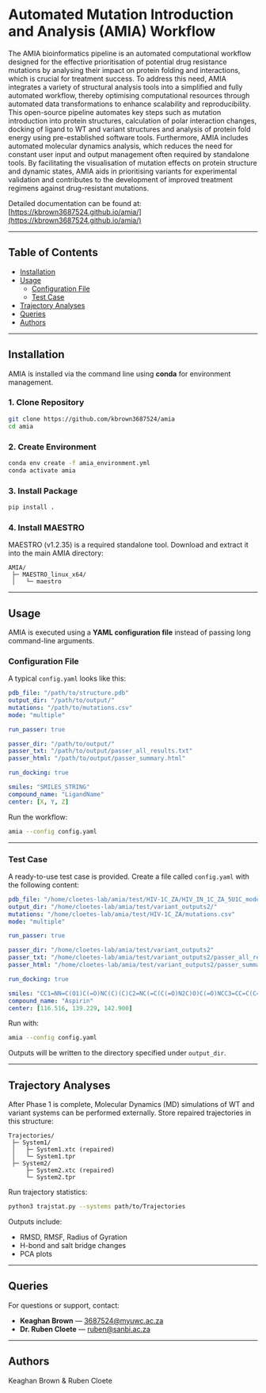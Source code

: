 # Automated Mutation Introduction and Analysis (AMIA) Workflow

The AMIA bioinformatics pipeline is an automated computational workflow designed for the effective prioritisation of potential drug resistance mutations by analysing their impact on protein folding and interactions, which is crucial for treatment success. To address this need, AMIA integrates a variety of structural analysis tools into a simplified and fully automated workflow, thereby optimising computational resources through automated data transformations to enhance scalability and reproducibility. This open-source pipeline automates key steps such as mutation introduction into protein structures, calculation of polar interaction changes, docking of ligand to WT and variant structures and analysis of protein fold energy using pre-established software tools. Furthermore, AMIA includes automated molecular dynamics analysis, which reduces the need for constant user input and output management often required by standalone tools. By facilitating the visualisation of mutation effects on protein structure and dynamic states, AMIA aids in prioritising variants for experimental validation and contributes to the development of improved treatment regimens against drug-resistant mutations.  

Detailed documentation can be found at: [https://kbrown3687524.github.io/amia/](https://kbrown3687524.github.io/amia/)

---

## Table of Contents
- [Installation](#installation)  
- [Usage](#usage)  
  - [Configuration File](#configuration-file)  
  - [Test Case](#test-case)  
- [Trajectory Analyses](#trajectory-analyses)  
- [Queries](#queries)  
- [Authors](#authors)  

---

## Installation

AMIA is installed via the command line using **conda** for environment management.  

### 1. Clone Repository
```bash
git clone https://github.com/kbrown3687524/amia
cd amia
```

### 2. Create Environment
```bash
conda env create -f amia_environment.yml
conda activate amia
```

### 3. Install Package
```bash
pip install .
```

### 4. Install MAESTRO
MAESTRO (v1.2.35) is a required standalone tool. Download and extract it into the main AMIA directory:

```
AMIA/
 ├─ MAESTRO_linux_x64/
 │   └─ maestro
```

---

## Usage

AMIA is executed using a **YAML configuration file** instead of passing long command-line arguments.  

### Configuration File

A typical `config.yaml` looks like this:  

```yaml
pdb_file: "/path/to/structure.pdb"
output_dir: "/path/to/output/"
mutations: "/path/to/mutations.csv"
mode: "multiple"

run_passer: true

passer_dir: "/path/to/output/"
passer_txt: "/path/to/output/passer_all_results.txt"
passer_html: "/path/to/output/passer_summary.html"

run_docking: true

smiles: "SMILES_STRING"
compound_name: "LigandName"
center: [X, Y, Z]
```

Run the workflow:

```bash
amia --config config.yaml
```

---

### Test Case

A ready-to-use test case is provided. Create a file called `config.yaml` with the following content:

```yaml
pdb_file: "/home/cloetes-lab/amia/test/HIV-1C_ZA/HIV_IN_1C_ZA_5U1C_model.pdb"
output_dir: "/home/cloetes-lab/amia/test/variant_outputs2/"
mutations: "/home/cloetes-lab/amia/test/HIV-1C_ZA/mutations.csv"
mode: "multiple"

run_passer: true

passer_dir: "/home/cloetes-lab/amia/test/variant_outputs2"
passer_txt: "/home/cloetes-lab/amia/test/variant_outputs2/passer_all_results.txt"
passer_html: "/home/cloetes-lab/amia/test/variant_outputs2/passer_summary.html"

run_docking: true

smiles: "CC1=NN=C(O1)C(=O)NC(C)(C)C2=NC(=C(C(=O)N2C)O)C(=O)NCC3=CC=C(C=C3)F"
compound_name: "Aspirin"
center: [116.516, 139.229, 142.900]
```

Run with:

```bash
amia --config config.yaml
```

Outputs will be written to the directory specified under `output_dir`.

---

## Trajectory Analyses

After Phase 1 is complete, Molecular Dynamics (MD) simulations of WT and variant systems can be performed externally. Store repaired trajectories in this structure:

```
Trajectories/
 ├─ System1/
 │   ├─ System1.xtc (repaired)
 │   └─ System1.tpr
 ├─ System2/
     ├─ System2.xtc (repaired)
     └─ System2.tpr
```

Run trajectory statistics:

```bash
python3 trajstat.py --systems path/to/Trajectories                     --output_dir path/to/output_directory
```

Outputs include:
- RMSD, RMSF, Radius of Gyration  
- H-bond and salt bridge changes  
- PCA plots  

---

## Queries
For questions or support, contact:  
- **Keaghan Brown** — 3687524@myuwc.ac.za  
- **Dr. Ruben Cloete** — ruben@sanbi.ac.za  

---

## Authors
Keaghan Brown & Ruben Cloete  
